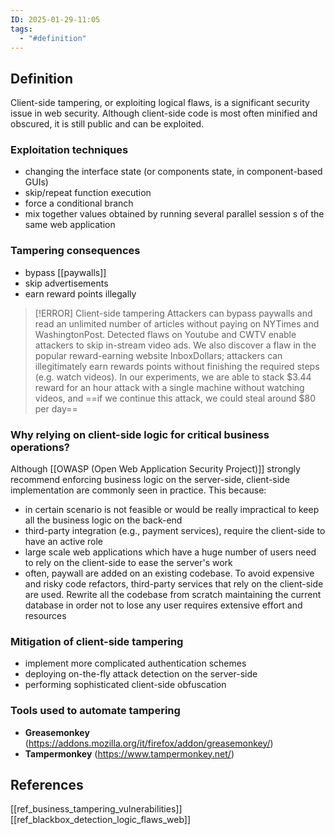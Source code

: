 ```yaml
---
ID: 2025-01-29-11:05
tags:
  - "#definition"
---
```

## Definition

Client-side tampering, or exploiting logical flaws, is a significant security issue in web security. Although client-side code is most often minified and obscured, it is still public and can be exploited.

### Exploitation techniques

- changing the interface state (or components state, in component-based GUIs)
- skip/repeat function execution
- force a conditional branch
- mix together values obtained by running several parallel session s of the same web application

### Tampering consequences

- bypass [[paywalls]]
- skip advertisements
- earn reward points illegally

> [!ERROR] Client-side tampering
>  Attackers can bypass paywalls and read an unlimited number of articles without paying on NYTimes and WashingtonPost. Detected flaws on Youtube and CWTV enable attackers to skip in-stream video ads. We also discover a flaw in the popular reward-earning website InboxDollars; attackers can illegitimately earn rewards points without finishing the required steps (e.g. watch videos). In our experiments, we are able to stack $3.44 reward for an hour attack with a single machine without watching videos, and ==if we continue this attack, we could steal around $80 per day==

### Why relying on client-side logic for critical business operations?

Although [[OWASP (Open Web Application Security Project)]] strongly recommend enforcing business logic on the server-side, client-side implementation are commonly seen in practice. This because:
- in certain scenario is not feasible or would be really impractical to keep all the business logic on the back-end
- third-party integration (e.g., payment services), require the client-side to have an active role
- large scale web applications which have a huge number of users need to rely on the client-side to ease the server's work
- often, paywall are added on an existing codebase. To avoid expensive and risky code refactors, third-party services that rely on the client-side are used. Rewrite all the codebase from scratch maintaining the current database in order not to lose any user requires extensive effort and resources

### Mitigation of client-side tampering

- implement more complicated authentication schemes
- deploying on-the-fly attack detection on the server-side
- performing sophisticated client-side obfuscation

### Tools used to automate tampering
- **Greasemonkey** (https://addons.mozilla.org/it/firefox/addon/greasemonkey/)
- **Tampermonkey** (https://www.tampermonkey.net/)

## References
[[ref_business_tampering_vulnerabilities]]
[[ref_blackbox_detection_logic_flaws_web]]
